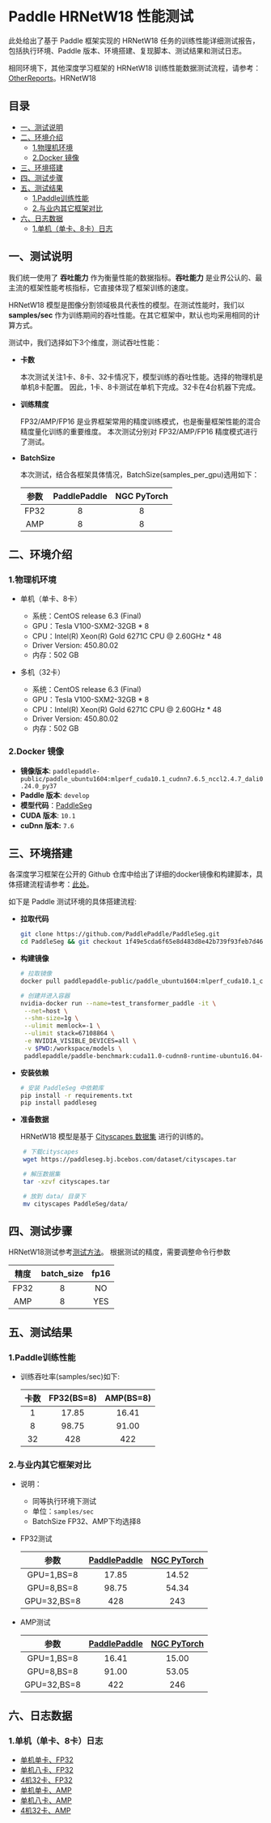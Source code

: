 <!-- omit in toc -->
# Paddle HRNetW18 性能测试

此处给出了基于 Paddle 框架实现的 HRNetW18 任务的训练性能详细测试报告，包括执行环境、Paddle 版本、环境搭建、复现脚本、测试结果和测试日志。

相同环境下，其他深度学习框架的 HRNetW18 训练性能数据测试流程，请参考：[OtherReports](./OtherReports)。HRNetW18

<!-- omit in toc -->
## 目录
- [一、测试说明](#一测试说明)
- [二、环境介绍](#二环境介绍)
  - [1.物理机环境](#1物理机环境)
  - [2.Docker 镜像](#2docker-镜像)
- [三、环境搭建](#三环境搭建)
- [四、测试步骤](#四测试步骤)
- [五、测试结果](#五测试结果)
  - [1.Paddle训练性能](#1paddle训练性能)
  - [2.与业内其它框架对比](#2与业内其它框架对比)
- [六、日志数据](#六日志数据)
  - [1.单机（单卡、8卡）日志](#1单机单卡8卡日志)



## 一、测试说明

我们统一使用了 **吞吐能力** 作为衡量性能的数据指标。**吞吐能力** 是业界公认的、最主流的框架性能考核指标，它直接体现了框架训练的速度。

HRNetW18 模型是图像分割领域极具代表性的模型。在测试性能时，我们以 **samples/sec** 作为训练期间的吞吐性能。在其它框架中，默认也均采用相同的计算方式。

测试中，我们选择如下3个维度，测试吞吐性能：

- **卡数**

   本次测试关注1卡、8卡、32卡情况下，模型训练的吞吐性能。选择的物理机是单机8卡配置。
   因此，1卡、8卡测试在单机下完成。32卡在4台机器下完成。

- **训练精度**

   FP32/AMP/FP16 是业界框架常用的精度训练模式，也是衡量框架性能的混合精度量化训练的重要维度。
   本次测试分别对 FP32/AMP/FP16 精度模式进行了测试。


- **BatchSize**

   本次测试，结合各框架具体情况，BatchSize(samples_per_gpu)选用如下：

   | 参数 | PaddlePaddle | NGC PyTorch |
   |:-----:|:-----:|:-----:|
   | FP32 | 8 | 8 |
   | AMP | 8 | 8 |

## 二、环境介绍
### 1.物理机环境

- 单机（单卡、8卡）
  - 系统：CentOS release 6.3 (Final)
  - GPU：Tesla V100-SXM2-32GB * 8
  - CPU：Intel(R) Xeon(R) Gold 6271C CPU @ 2.60GHz * 48
  - Driver Version: 450.80.02
  - 内存：502 GB  

- 多机（32卡）
  - 系统：CentOS release 6.3 (Final)
  - GPU：Tesla V100-SXM2-32GB * 8
  - CPU：Intel(R) Xeon(R) Gold 6271C CPU @ 2.60GHz * 48
  - Driver Version: 450.80.02
  - 内存：502 GB

### 2.Docker 镜像

- **镜像版本**: `paddlepaddle-public/paddle_ubuntu1604:mlperf_cuda10.1_cudnn7.6.5_nccl2.4.7_dali0.24.0_py37`
- **Paddle 版本**: `develop`
- **模型代码**：[PaddleSeg](https://github.com/PaddlePaddle/PaddleSeg/tree/benchmark)
- **CUDA 版本**: `10.1`
- **cuDnn 版本:** `7.6`


## 三、环境搭建

各深度学习框架在公开的 Github 仓库中给出了详细的docker镜像和构建脚本，具体搭建流程请参考：[此处](./OtherReports)。

如下是 Paddle 测试环境的具体搭建流程:

- **拉取代码**
  ```bash
  git clone https://github.com/PaddlePaddle/PaddleSeg.git
  cd PaddleSeg && git checkout 1f49e5cda6f65e8d483d8e42b739f93feb7d4639
  ```


- **构建镜像**

   ```bash
   # 拉取镜像
   docker pull paddlepaddle-public/paddle_ubuntu1604:mlperf_cuda10.1_cudnn7.6.5_nccl2.4.7_dali0.24.0_py37

   # 创建并进入容器
   nvidia-docker run --name=test_transformer_paddle -it \
    --net=host \
    --shm-size=1g \
    --ulimit memlock=-1 \
    --ulimit stack=67108864 \
    -e NVIDIA_VISIBLE_DEVICES=all \
    -v $PWD:/workspace/models \
    paddlepaddle/paddle-benchmark:cuda11.0-cudnn8-runtime-ubuntu16.04-gcc82 /bin/bash
   ```

- **安装依赖**
   ```bash
   # 安装 PaddleSeg 中依赖库
   pip install -r requirements.txt
   pip install paddleseg
   ```

- **准备数据**

   HRNetW18 模型是基于 [Cityscapes 数据集](https://paddleseg.bj.bcebos.com/dataset/cityscapes.tar) 进行的训练的。
```   bash
    # 下载cityscapes  
    wget https://paddleseg.bj.bcebos.com/dataset/cityscapes.tar  

    # 解压数据集
    tar -xzvf cityscapes.tar

    # 放到 data/ 目录下
    mv cityscapes PaddleSeg/data/
```

## 四、测试步骤

HRNetW18测试参考[测试方法](https://github.com/PaddlePaddle/PaddleSeg/tree/benchmark#readme)。
根据测试的精度，需要调整命令行参数

| 精度 | batch_size | fp16 |
|:-----:|:-----:|:-----:|
| FP32 | 8 | NO 	     |
| AMP | 8 | YES 		 |


## 五、测试结果

### 1.Paddle训练性能

- 训练吞吐率(samples/sec)如下:

   |卡数 | FP32(BS=8) | AMP(BS=8) 
   |:-----:|:-----:|:-----:|
   |1 | 17.85 | 16.41 |
   |8 | 98.75   | 91.00 |
   |32 | 428 | 422 | 
### 2.与业内其它框架对比

- 说明：
  - 同等执行环境下测试
  - 单位：`samples/sec`
  - BatchSize FP32、AMP下均选择8


- FP32测试

  | 参数 | [PaddlePaddle](./PaddleSeg) | [NGC PyTorch](./OtherReports/PyTorch) |
  |:-----:|:-----:|:-----:|
  | GPU=1,BS=8 | 17.85 | 14.52 |
  | GPU=8,BS=8 | 98.75 | 54.34  |
  | GPU=32,BS=8 | 428 | 243 |


- AMP测试

  | 参数 | [PaddlePaddle](./PaddleSeg) | [NGC PyTorch](./OtherReports/PyTorch) |
  |:-----:|:-----:|:-----:|
  | GPU=1,BS=8 | 16.41 | 15.00  |
  | GPU=8,BS=8 | 91.00  | 53.05  |
  | GPU=32,BS=8 | 422 | 246 |


## 六、日志数据
### 1.单机（单卡、8卡）日志
- [单机单卡、FP32](./logs/paddle/Hrnet_FP32_BS8-N1.log)
- [单机八卡、FP32](./logs/paddle/Hrnet_FP32_BS8-N8.log)
- [4机32卡、FP32](./logs/paddle/Hrnet_FP32_BS8-N32.log)
- [单机单卡、AMP](./logs/paddle/Hrnet_FP16_BS8-N1.log)
- [单机八卡、AMP](./logs/paddle/Hrnet_FP16_BS8-N8.log)
- [4机32卡、AMP ](./logs/paddle/Hrnet_FP16_BS8-N32.log)
